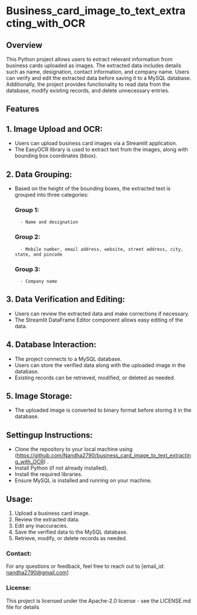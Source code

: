 # Business_card_image_to_text_extracting_with_OCR
## Overview
This Python project allows users to extract relevant information from business cards uploaded as images. The extracted data includes details such as name, designation, contact information, and company name. Users can verify and edit the extracted data before saving it to a MySQL database. Additionally, the project provides functionality to read data from the database, modify existing records, and delete unnecessary entries.

## Features
## 1. Image Upload and OCR:
  - Users can upload business card images via a Streamlit application.
  - The EasyOCR library is used to extract text from the images, along with bounding box coordinates (bbox).
## 2. Data Grouping:
  - Based on the height of the bounding boxes, the extracted text is grouped into three categories:
    ### Group 1:
          - Name and designation
    ### Group 2:
          - Mobile number, email address, website, street address, city, state, and pincode
    ### Group 3:
          - Company name
## 3. Data Verification and Editing:
  - Users can review the extracted data and make corrections if necessary.
  - The Streamlit DataFrame Editor component allows easy editing of the data.
## 4. Database Interaction:
  - The project connects to a MySQL database.
  - Users can store the verified data along with the uploaded image in the database.
  - Existing records can be retrieved, modified, or deleted as needed.
## 5. Image Storage:
  - The uploaded image is converted to binary format before storing it in the database.

## Settingup Instructions:
- Clone the repository to your local machine using (https://github.com/Nandha2790/business_card_image_to_text_extracting_with_OCR) .
- Install Python (if not already installed).
- Install the required libraries.
- Ensure MySQL is installed and running on your machine.
## Usage:
  1. Upload a business card image.
  2. Review the extracted data.
  3. Edit any inaccuracies.
  4. Save the verified data to the MySQL database.
  5. Retrieve, modify, or delete records as needed.

### Contact:
For any questions or feedback, feel free to reach out to [email_id: nandha2790@gmail.com]

### License:
This project is licensed under the Apache-2.0 license - see the LICENSE.md file for details
